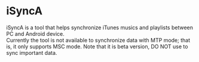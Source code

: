 # iSyncA

iSyncA is a tool that helps synchronize iTunes musics and playlists between PC and Android device.  
Currently the tool is not available to synchronize data with MTP mode; that is, it only supports MSC mode.
Note that it is beta version, DO NOT use to sync important data.  

